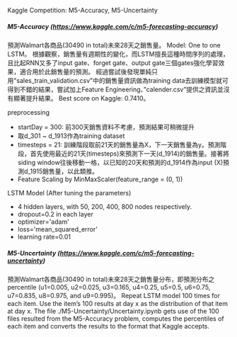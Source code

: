 
Kaggle Competition: M5-Accuracy, M5-Uncertainty

##### M5-Accuracy (https://www.kaggle.com/c/m5-forecasting-accuracy)
預測Walmart各商品(30490 in total)未來28天之銷售量。
Model: One to one LSTM。
根據觀察，銷售量有週期性的變化，而LSTM擅長這種時間序列的處理，且比起RNN又多了input gate、forget gate、output gate三個gates強化學習效果，適合用於此銷售量的預測。
經過嘗試後發現單純只用"sales_train_validation.csv"中的銷售量資訊做為training data去訓練模型就可得到不錯的結果，嘗試加上Feature Engineering、”calender.csv”提供之資訊並沒有顯著提升結果。
Best score on Kaggle: 0.7410。

preprocessing
- startDay = 300: 前300天銷售資料不考慮，預測結果可稍微提升
- 取d_301 ~ d_1913作為training dataset
- timesteps = 21: 訓練階段取前21天的銷售量為X，下一天銷售量為y。預測階段，首先使用最近的21天(timesteps)來預測下一天(d_1914)的銷售量。接著將siding window往後移動一格，以已知的20天和預測的d_1914作為input (X)預測d_1915銷售量，以此類推。
- Feature Scaling by MinMaxScaler(feature_range = (0, 1))

LSTM Model
(After tuning the parameters)
- 4 hidden layers, with 50, 200, 400, 800 nodes respectively.
- dropout=0.2 in each layer
- optimizer='adam'
- loss='mean_squared_error'
- learning rate=0.01


##### M5-Uncertainty  (https://www.kaggle.com/c/m5-forecasting-uncertainty)
預測Walmart各商品(30490 in total)未來28天之銷售量分布，即預測分布之percentile (u1=0.005, u2=0.025, u3=0.165, u4=0.25, u5=0.5, u6=0.75, u7=0.835, u8=0.975, and u9=0.995)。
Repeat LSTM model 100 times for each item.  Use the item’s 100 results at day x as the distribution of that item at day x. 
The file ./M5-Uncertainty/Uncertainty.ipynb gets use of the 100 files resulted from the M5-Accuracy problem, computes the percentiles of each item and converts the results to the format that Kaggle accepts.
